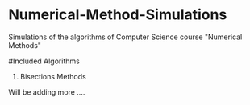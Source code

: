 # Numerical-Method-Simulations
Simulations of the algorithms of Computer Science course "Numerical Methods"

#Included Algorithms

1. Bisections Methods



Will be adding more ....
